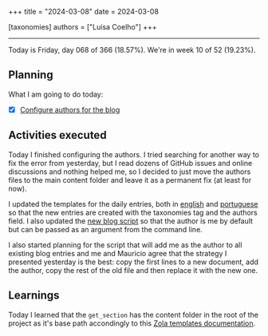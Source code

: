 +++
title = "2024-03-08"
date = 2024-03-08

[taxonomies]
authors = ["Luísa Coelho"]
+++

---

Today is Friday, day 068 of 366 (18.57%). We're in week 10 of 52 (19.23%).

## Planning

What I am going to do today:

- [x] [Configure authors for the blog](https://github.com/OmnicodeSolutions/blog/issues/4)

## Activities executed

Today I finished configuring the authors. I tried searching for another way to fix the error from yesterday, but I read dozens of GitHub issues and online discussions and nothing helped me, so I decided to just move the authors files to the main content folder and leave it as a permanent fix (at least for now). 

I updated the templates for the daily entries, both in [english](https://github.com/OmnicodeSolutions/blog/blob/main/daily-template.md) and [portuguese](https://github.com/OmnicodeSolutions/blog/blob/main/template-diario.md) so that the new entries are created with the taxonomies tag and the authors field. I also updated the [new blog script](https://github.com/OmnicodeSolutions/blog/blob/main/new-blog.sh) so that the author is me by default but can be passed as an argument from the command line.

I also started planning for the script that will add me as the author to all existing blog entries and me and Mauricio agree that the strategy I presented yesterday is the best: copy the first lines to a new document, add the author, copy the rest of the old file and then replace it with the new one.

## Learnings

Today I learned that the `get_section` has the content folder in the root of the project as it's base path accondingly to this [Zola templates documentation](https://www.getzola.org/documentation/templates/overview/#get-section).
